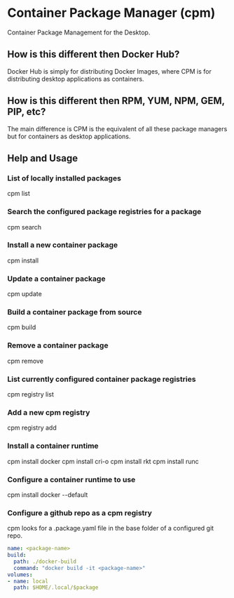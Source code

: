 # Container Package Manager (cpm)
Container Package Management for the Desktop.

## How is this different then Docker Hub?
Docker Hub is simply for distributing Docker Images, where CPM is for distributing desktop applications as containers.

## How is this different then RPM, YUM, NPM, GEM, PIP, etc?
The main difference is CPM is the equivalent of all these package managers but for containers as desktop applications.

## Help and Usage

### List of locally installed packages
cpm list

### Search the configured package registries for a package
cpm search <query>

### Install a new container package
cpm install <name>

### Update a container package
cpm update <name>

### Build a container package from source
cpm build <name>

### Remove a container package
cpm remove <name>

### List currently configured container package registries
cpm registry list

### Add a new cpm registry
cpm registry add <registry-url>

### Install a container runtime
cpm install docker
cpm install cri-o
cpm install rkt
cpm install runc

### Configure a container runtime to use
cpm install docker --default


### Configure a github repo as a cpm registry
cpm looks for a .package.yaml file in the base folder of a configured git repo.
```yaml
name: <package-name>
build:
  path: ./docker-build
  command: "docker build -it <package-name>"
volumes:
- name: local
  path: $HOME/.local/$package
```

